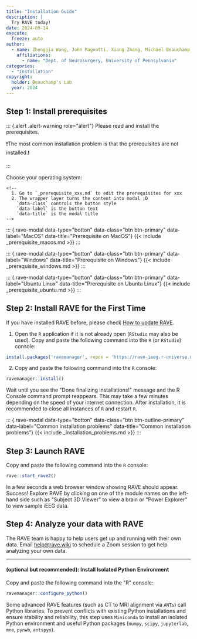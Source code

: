 ```yaml
---
title: "Installation Guide"
description: |
  Try RAVE today!
date: 2024-09-14
execute:
  freeze: auto
author: 
  - name: Zhengjia Wang, John Magnotti, Xiang Zhang, Michael Beauchamp
    affiliations: 
      - name: "Dept. of Neurosurgery, University of Pennsylvania"
categories:
  - "Installation"
copyright: 
  holder: Beauchamp's Lab
  year: 2024
---
```


## Step 1: Install prerequisites

::: {.alert .alert-warning role="alert"}
Please read and install the prerequisites.

❗The most common installation problem is that the prerequisites are not installed.❗

:::

Choose your operating system:

```{=html}
<!-- 
  1. Go to `_prerequisite_xxx.md` to edit the prerequisites for xxx
  2. The wrapper layer turns the content into modal ;D
    `data-class` controls the button style
    `data-label` is the button text
    `data-title` is the modal title
-->
```
::: {.rave-modal data-type="botton" data-class="btn btn-primary" data-label="MacOS" data-title="Prerequisite on MacOS"}
{{< include _prerequisite_macos.md >}}
:::

::: {.rave-modal data-type="botton" data-class="btn btn-primary" data-label="Windows" data-title="Prerequisite on Windows"}
{{< include _prerequisite_windows.md >}}
:::

::: {.rave-modal data-type="botton" data-class="btn btn-primary" data-label="Ubuntu Linux" data-title="Prerequisite on Ubuntu Linux"}
{{< include _prerequisite_ubuntu.md >}}
:::

## Step 2: Install RAVE for the First Time

If you have installed RAVE before, please check [How to update RAVE](./update.md "How to update RAVE").

1.  Open the `R` application if it is not already open (`RStudio` may also be used). Copy and paste the following command into the `R` (or `RStudio`) console:

``` r
install.packages('ravemanager', repos = 'https://rave-ieeg.r-universe.dev')
```

2.  Copy and paste the following command into the `R` console:

``` r
ravemanager::install()
```

Wait until you see the "Done finalizing installations!" message and the R Console command prompt reappears. This may take a few minutes depending on the speed of your internet connection. After installation, it is recommended to close all instances of `R` and restart `R`.

::: {.rave-modal data-type="botton" data-class="btn btn-outline-primary" data-label="Common installation problems" data-title="Common installation problems"}
{{< include _installation_problems.md >}}
:::

## Step 3: Launch RAVE

Copy and paste the following command into the `R` console:

``` r
rave::start_rave2()
```

In a few seconds a web browser window showing RAVE should appear. Success! Explore RAVE by clicking on one of the module names on the left-hand side such as "Subject 3D Viewer" to view a brain or "Power Explorer" to view sample iEEG data.


## Step 4: Analyze your data with RAVE

The RAVE team is happy to help users get up and running with their own data.
Email help@rave.wiki
to schedule a Zoom session to get help analyzing your own data.


---------------------------------

#### (optional but recommended): Install Isolated Python Environment

Copy and paste the following command into the "R" console:

``` r
ravemanager::configure_python()
```

Some advanced RAVE features (such as CT to MRI alignment via `ANTs`) call Python libraries. To prevent conflicts with existing Python installations and ensure stability and reliability, this step uses `Miniconda` to install an isolated Python environment and useful Python packages (`numpy`, `scipy`, `jupyterlab`, `mne`, `pynwb`, `antspyx`).
